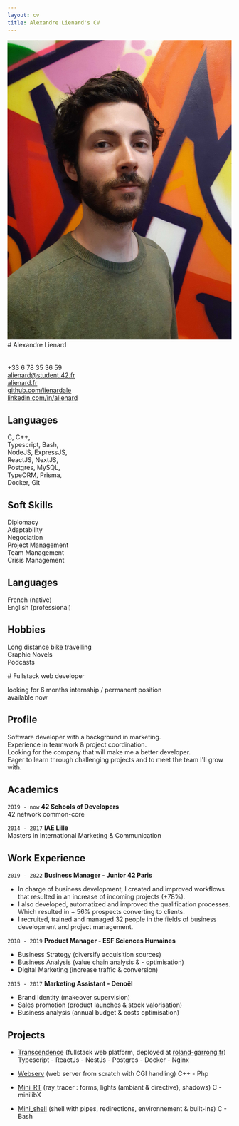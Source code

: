 ```yaml
---
layout: cv
title: Alexandre Lienard's CV
---
```

<!--- Logo --->
<link href="https://cdnjs.cloudflare.com/ajax/libs/font-awesome/5.13.0/css/all.min.css" rel="stylesheet">
<div markdown="1" class="left">

<div markdown="1" class="header">
<div class="photo">
<img id="photo" src="./assets/img/alienard.jpg">
</div>
# Alexandre Lienard  
  
</div>
<br></br>
<div class="reach_me">
<div><i class="fas fa-phone-alt"></i> +33 6 78 35 36 59 </div>
<div><i class="fas fa-envelope"></i><a href="mailto:alienard@student.42.fr" title="alienard@student.42.fr"> alienard@student.42.fr </a></div>
<div><i class="fab fa-firefox-browser"></i><a href="https://alienard.fr"> alienard.fr</a></div>
<div><i class="fab fa-github"></i><a href="https://github.com/lienardale"> github.com/lienardale</a></div>
<div><i class="fab fa-linkedin"></i><a href="https://linkedin.com/in/alienard"> linkedin.com/in/alienard</a></div>
</div>

## Languages
  C,      C++,    
  Typescript,    Bash,    
  NodeJS,  ExpressJS,  
  ReactJS,  NextJS,  
  Postgres,  MySQL,  
  TypeORM,  Prisma,  
  Docker,  Git  

## Soft Skills

Diplomacy  
Adaptability  
Negociation  
Project Management  
Team Management  
Crisis Management  

## Languages

French (native)  
English (professional)

## Hobbies

Long distance bike travelling   
Graphic Novels  
Podcasts  



</div>


<div markdown="1" class="right">
# Fullstack web developer   
    
looking for 6 months internship / permanent position  
available now

## Profile

Software developer with a background in marketing.  
Experience in teamwork & project coordination.  
Looking for the company that will make me a better developer.  
Eager to learn through challenging projects and to meet the team I'll grow with.

## Academics

`2019 - now`
__42 Schools of Developers__  
42 network common-core

`2014 - 2017`
__IAE Lille__  
Masters in International Marketing & Communication  

## Work Experience

`2019 - 2022`
__Business Manager - Junior 42 Paris__  
- In charge of business development, I created and improved workflows that resulted in an increase of incoming projects (+78%).
- I also developed, automatized and improved the qualification processes. Which resulted in + 56% prospects converting to clients.
- I recruited, trained and managed 32 people in the fields of business development and project management.


`2018 - 2019`
__Product Manager - ESF Sciences Humaines__  
- Business Strategy (diversify acquisition sources)
- Business Analysis (value chain analysis & - optimisation)
- Digital Marketing (increase traffic & conversion)

`2015 - 2017`
__Marketing Assistant - Denoël__  
- Brand Identity (makeover supervision)
- Sales promotion (product launches & stock valorisation)
- Business analysis (annual budget & costs optimisation)

## Projects

- [Transcendence](https://github.com/lienardale/ft_transcendence) (fullstack web platform, deployed at [roland-garrong.fr](https://roland-garrong.fr))   
        Typescript - ReactJs - NestJs - Postgres - Docker - Nginx  
          
- [Webserv](https://github.com/lienardale/webserv) (web server from scratch with CGI handling)
		C++ - Php
  
- [Mini_RT](https://github.com/lienardale/mini_rt) (ray_tracer : forms, lights (ambiant & directive), shadows)
	C - minilibX
      
- [Mini_shell](https://github.com/lienardale/minishell) (shell with pipes, redirections, environnement & built-ins)
		C - Bash

<!-- ### Footer

Last updated: June 2022 -->


